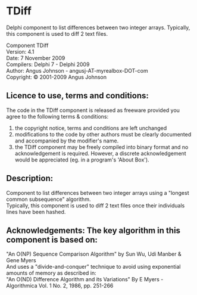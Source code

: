 # TDiff
Delphi component to list differences between two integer arrays.  Typically, this component is used to diff 2 text files.

 Component	TDiff                                                      
 Version:	4.1                                                        
 Date:		7 November 2009                                            
 Compilers:	Delphi 7 - Delphi 2009                                     
 Author:	Angus Johnson - angusj-AT-myrealbox-DOT-com                
 Copyright:	© 2001-2009 Angus Johnson                                  
                                                                              
## Licence to use, terms and conditions:                                        
The code in the TDiff component is released as freeware provided you agree to the following terms & conditions:    
 1. the copyright notice, terms and conditions are left unchanged                                             
 2. modifications to the code by other authors must be clearly documented and accompanied by the modifier's name. 
 3. the TDiff component may be freely compiled into binary format and no acknowledgement is required. However, a discrete acknowledgement would be appreciated (eg. in a program's 'About Box').                                    
                                                                              
##  Description:
Component to list differences between two integer arrays using a "longest common subsequence" algorithm.            
Typically, this component is used to diff 2 text files once their individuals lines have been hashed.             
                                                                              
## Acknowledgements: The key algorithm in this component is based on:           
"An O(NP) Sequence Comparison Algorithm"  by Sun Wu, Udi Manber & Gene Myers                         
And uses a "divide-and-conquer" technique to avoid using exponential amounts of memory as described in:       
"An O(ND) Difference Algorithm and its Variations" By E Myers - Algorithmica Vol. 1 No. 2, 1986, pp. 251-266  
